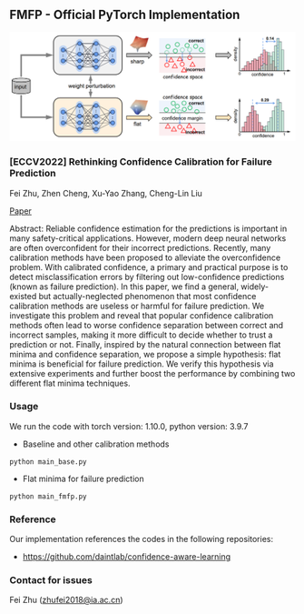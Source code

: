 ## FMFP - Official PyTorch Implementation
![](./framework.png)

### [ECCV2022] Rethinking Confidence Calibration for Failure Prediction
Fei Zhu, Zhen Cheng, Xu-Yao Zhang, Cheng-Lin Liu<br>

[Paper](https://www.ecva.net/papers/eccv_2022/papers_ECCV/papers/136850512.pdf)

Abstract: Reliable confidence estimation for the predictions is important in many safety-critical applications. However, modern deep neural networks are often overconfident for their incorrect predictions. Recently, many calibration methods have been proposed to alleviate the overconfidence problem. With calibrated confidence, a primary and practical purpose is to detect misclassification errors by filtering out low-confidence predictions (known as failure prediction). In this paper, we find a general,
widely-existed but actually-neglected phenomenon that most confidence calibration methods are useless or harmful for failure prediction. We investigate this problem and reveal that popular confidence calibration methods often lead to worse confidence separation between correct and incorrect samples, making it more difficult to decide whether to trust a prediction or not. Finally, inspired by the natural connection between flat minima and confidence separation, we propose a simple hypothesis:
flat minima is beneficial for failure prediction. We verify this hypothesis via extensive experiments and further boost the performance by combining two different flat minima techniques.

### Usage 
We run the code with torch version: 1.10.0, python version: 3.9.7
* Baseline and other calibration methods
```
python main_base.py
```
* Flat minima for failure prediction
```
python main_fmfp.py
```


### Reference
Our implementation references the codes in the following repositories:
* <https://github.com/daintlab/confidence-aware-learning>

### Contact for issues
Fei Zhu (zhufei2018@ia.ac.cn)
